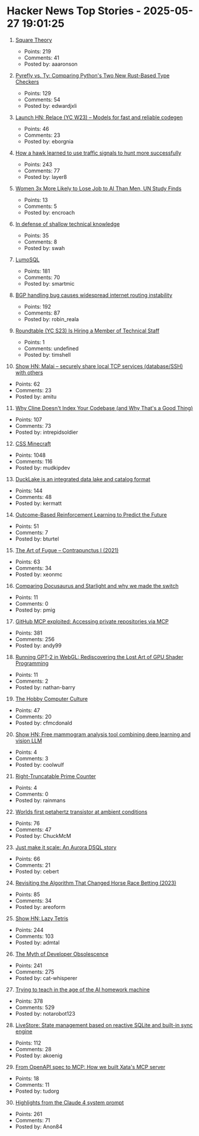 # Hacker News Top Stories - 2025-05-27 19:01:25

1. [Square Theory](https://aaronson.org/blog/square-theory)
   - Points: 219
   - Comments: 41
   - Posted by: aaaronson

2. [Pyrefly vs. Ty: Comparing Python's Two New Rust-Based Type Checkers](https://blog.edward-li.com/tech/comparing-pyrefly-vs-ty/)
   - Points: 129
   - Comments: 54
   - Posted by: edwardjxli

3. [Launch HN: Relace (YC W23) – Models for fast and reliable codegen](undefined)
   - Points: 46
   - Comments: 23
   - Posted by: eborgnia

4. [How a hawk learned to use traffic signals to hunt more successfully](https://www.frontiersin.org/news/2025/05/23/street-smarts-hawk-use-traffic-signals-hunting)
   - Points: 243
   - Comments: 77
   - Posted by: layer8

5. [Women 3x More Likely to Lose Job to AI Than Men, UN Study Finds](https://www.allsides.com/story/economy-and-jobs-women-3x-more-likely-lose-job-ai-men-un-study-finds)
   - Points: 13
   - Comments: 5
   - Posted by: encroach

6. [In defense of shallow technical knowledge](https://www.seangoedecke.com/shallow-technical-knowledge/)
   - Points: 35
   - Comments: 8
   - Posted by: swah

7. [LumoSQL](https://lumosql.org/src/lumosql/doc/trunk/README.md)
   - Points: 181
   - Comments: 70
   - Posted by: smartmic

8. [BGP handling bug causes widespread internet routing instability](https://blog.benjojo.co.uk/post/bgp-attr-40-junos-arista-session-reset-incident)
   - Points: 192
   - Comments: 87
   - Posted by: robin_reala

9. [Roundtable (YC S23) Is Hiring a Member of Technical Staff](https://www.ycombinator.com/companies/roundtable/jobs/ZTZHEbb-member-of-technical-staff)
   - Points: 1
   - Comments: undefined
   - Posted by: timshell

10. [Show HN: Malai – securely share local TCP services (database/SSH) with others](https://malai.sh/hello-tcp/)
   - Points: 62
   - Comments: 23
   - Posted by: amitu

11. [Why Cline Doesn't Index Your Codebase (and Why That's a Good Thing)](https://cline.bot/blog/why-cline-doesnt-index-your-codebase-and-why-thats-a-good-thing)
   - Points: 107
   - Comments: 73
   - Posted by: intrepidsoldier

12. [CSS Minecraft](https://benjaminaster.com/css-minecraft/)
   - Points: 1048
   - Comments: 116
   - Posted by: mudkipdev

13. [DuckLake is an integrated data lake and catalog format](https://ducklake.select/)
   - Points: 144
   - Comments: 48
   - Posted by: kermatt

14. [Outcome-Based Reinforcement Learning to Predict the Future](https://arxiv.org/abs/2505.17989)
   - Points: 51
   - Comments: 7
   - Posted by: bturtel

15. [The Art of Fugue – Contrapunctus I (2021)](https://www.ethanhein.com/wp/2021/the-art-of-fugue-contrapunctus-i/)
   - Points: 63
   - Comments: 34
   - Posted by: xeonmc

16. [Comparing Docusaurus and Starlight and why we made the switch](https://glasskube.dev/blog/distr-docs/)
   - Points: 11
   - Comments: 0
   - Posted by: pmig

17. [GitHub MCP exploited: Accessing private repositories via MCP](https://invariantlabs.ai/blog/mcp-github-vulnerability)
   - Points: 381
   - Comments: 256
   - Posted by: andy99

18. [Running GPT-2 in WebGL: Rediscovering the Lost Art of GPU Shader Programming](https://nathan.rs/posts/gpu-shader-programming/)
   - Points: 11
   - Comments: 2
   - Posted by: nathan-barry

19. [The Hobby Computer Culture](https://technicshistory.com/2025/05/24/the-hobby-computer-culture/)
   - Points: 47
   - Comments: 20
   - Posted by: cfmcdonald

20. [Show HN: Free mammogram analysis tool combining deep learning and vision LLM](http://mammo.neuralrad.com:5300)
   - Points: 4
   - Comments: 3
   - Posted by: coolwulf

21. [Right-Truncatable Prime Counter](https://github.com/EbodShojaei/Right-Truncatable-Primes)
   - Points: 4
   - Comments: 0
   - Posted by: rainmans

22. [Worlds first petahertz transistor at ambient conditions](https://news.arizona.edu/news/u-researchers-developing-worlds-first-petahertz-speed-phototransistor-ambient-conditions)
   - Points: 76
   - Comments: 47
   - Posted by: ChuckMcM

23. [Just make it scale: An Aurora DSQL story](https://www.allthingsdistributed.com/2025/05/just-make-it-scale-an-aurora-dsql-story.html)
   - Points: 66
   - Comments: 21
   - Posted by: cebert

24. [Revisiting the Algorithm That Changed Horse Race Betting (2023)](https://actamachina.com/posts/annotated-benter-paper)
   - Points: 85
   - Comments: 34
   - Posted by: areoform

25. [Show HN: Lazy Tetris](https://lazytetris.com/)
   - Points: 244
   - Comments: 103
   - Posted by: admtal

26. [The Myth of Developer Obsolescence](https://alonso.network/the-recurring-cycle-of-developer-replacement-hype/)
   - Points: 241
   - Comments: 275
   - Posted by: cat-whisperer

27. [Trying to teach in the age of the AI homework machine](https://www.solarshades.club/p/dispatch-from-the-trenches-of-the)
   - Points: 378
   - Comments: 529
   - Posted by: notarobot123

28. [LiveStore: State management based on reactive SQLite and built-in sync engine](https://livestore.dev)
   - Points: 112
   - Comments: 28
   - Posted by: akoenig

29. [From OpenAPI spec to MCP: How we built Xata's MCP server](https://xata.io/blog/built-xata-mcp-server)
   - Points: 18
   - Comments: 11
   - Posted by: tudorg

30. [Highlights from the Claude 4 system prompt](https://simonwillison.net/2025/May/25/claude-4-system-prompt/)
   - Points: 261
   - Comments: 71
   - Posted by: Anon84

